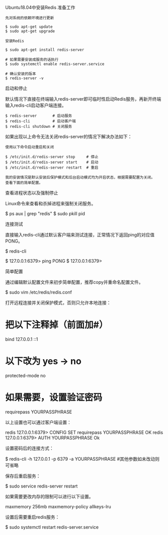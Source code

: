 Ubuntu18.04中安装Redis
准备工作

    先对系统的依赖环境进行更新

    $ sudo apt-get update
    $ sudo apt-get upgrade

    安装Redis

    $ sudo apt-get install redis-server

    # 如果需要安装成服务的话执行
    $ sudo systemctl enable redis-server.service

    # 确认安装的版本
    $ redis-server -v

启动和停止

默认情况下直接在终端输入redis-server即可临时性启动Redis服务，再新开终端输入redis-cli启动客户端连接。

```
$ redis-server       # 启动服务
$ redis-cli          # 启动客户端
$ redis-cli shutdown # 关闭服务
```

如果出现以上命令无法关闭redis-server的情况下解决办法如下：

    使用以下命令启动重启和关闭

    $ /etc/init.d/redis-server stop     # 停止
    $ /etc/init.d/redis-server start    # 启动
    $ /etc/init.d/redis-server restart  # 重启

    我的安装情况是默认安装后保护模式和后台启动模式均为开启状态，根据需要配置为关闭。
    查看下面的简单配置。

查看进程状态以及强制停止

Linux命令来查看和杀掉进程来强制关闭服务。

$ ps aux | grep "redis"
$ sudo pkill pid

连接测试

直接输入redis-cli通过默认客户端来测试连接，正常情况下返回ping的对应值PONG。

$ redis-cli

$ 127.0.0.1:6379> ping
PONG
$ 127.0.0.1:6379>

简单配置

通过编辑默认配置文件来初步简单配置，推荐copy并重命名配置文件。

$ sudo vim /etc/redis/redis.conf

打开远程连接并关闭保护模式，否则只允许本地连接：

# 把以下注释掉（前面加#）
bind 127.0.0.1 ::1
# 以下改为 yes → no
protected-mode no

# 如果需要，设置验证密码
requirepass YOURPASSPHRASE

以上设置也可以通过客户端设置：

redis 127.0.0.1:6379> CONFIG SET requirepass YOURPASSPHRASE
OK
redis 127.0.0.1:6379> AUTH YOURPASSPHRASE
Ok

设置密码后的连接方式：

$ redis-cli -h 127.0.0.1 -p 6379 -a YOURPASSPHRASE  #其他参数如未改动则可省略

保存后重启服务：

$ sudo service redis-server restart

如果需要更改内存的限制可以进行以下设置。

maxmemory 256mb
maxmemory-policy allkeys-lru

设置后需要重启redis服务：

$ sudo systemctl restart redis-server.service
